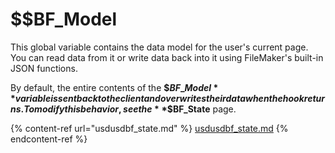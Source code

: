 # \$$BF\_Model

This global variable contains the data model for the user's current page. You can read data from it or write data back into it using FileMaker's built-in JSON functions.

By default, the entire contents of the **\$$BF\_Model** variable is sent back to the client and overwrites their data when the hook returns. To modify this behavior, see the **\$$BF\_State** page.

{% content-ref url="usdusdbf_state.md" %}
[usdusdbf\_state.md](usdusdbf\_state.md)
{% endcontent-ref %}

